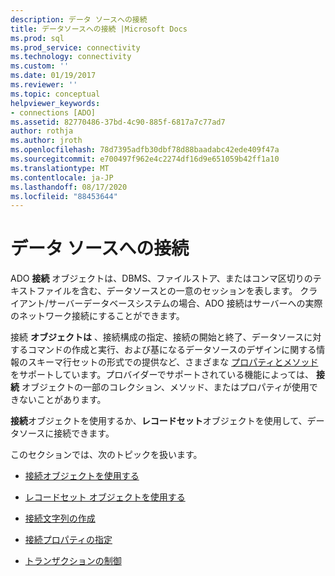 ```yaml
---
description: データ ソースへの接続
title: データソースへの接続 |Microsoft Docs
ms.prod: sql
ms.prod_service: connectivity
ms.technology: connectivity
ms.custom: ''
ms.date: 01/19/2017
ms.reviewer: ''
ms.topic: conceptual
helpviewer_keywords:
- connections [ADO]
ms.assetid: 82770486-37bd-4c90-885f-6817a7c77ad7
author: rothja
ms.author: jroth
ms.openlocfilehash: 78d7395adfb30dbf78d88baadabc42ede409f47a
ms.sourcegitcommit: e700497f962e4c2274df16d9e651059b42ff1a10
ms.translationtype: MT
ms.contentlocale: ja-JP
ms.lasthandoff: 08/17/2020
ms.locfileid: "88453644"
---
```

# <a name="connecting-to-data-sources"></a>データ ソースへの接続
ADO **接続** オブジェクトは、DBMS、ファイルストア、またはコンマ区切りのテキストファイルを含む、データソースとの一意のセッションを表します。 クライアント/サーバーデータベースシステムの場合、ADO 接続はサーバーへの実際のネットワーク接続にすることができます。  
  
 接続 **オブジェクトは** 、接続構成の指定、接続の開始と終了、データソースに対するコマンドの作成と実行、および基になるデータソースのデザインに関する情報のスキーマ行セットの形式での提供など、さまざまな [プロパティとメソッド](../../../ado/reference/ado-api/connection-object-properties-methods-and-events.md) をサポートしています。プロバイダーでサポートされている機能によっては、 **接続** オブジェクトの一部のコレクション、メソッド、またはプロパティが使用できないことがあります。  
  
 **接続**オブジェクトを使用するか、**レコードセット**オブジェクトを使用して、データソースに接続できます。  
  
 このセクションでは、次のトピックを扱います。  
  
-   [接続オブジェクトを使用する](../../../ado/guide/data/using-a-connection-object.md)  
  
-   [レコードセット オブジェクトを使用する](../../../ado/guide/data/using-a-recordset-object.md)  
  
-   [接続文字列の作成](../../../ado/guide/data/creating-a-connection-string.md)  
  
-   [接続プロパティの指定](../../../ado/guide/data/specifying-connection-properties.md)  
  
-   [トランザクションの制御](../../../ado/guide/data/controlling-transactions-ado.md)

